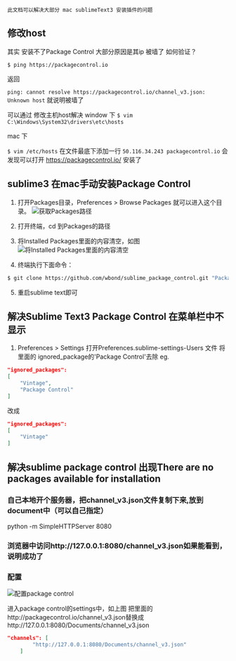 `此文档可以解决大部分 mac sublimeText3 安装插件的问题`

## 修改host
其实 安装不了Package Control 大部分原因是其ip 被墙了
如何验证？

`$ ping https://packagecontrol.io`

返回

`ping: cannot resolve https://packagecontrol.io/channel_v3.json: Unknown host`
就说明被墙了

可以通过 修改主机host解决
window 下 
`$ vim C:\Windows\System32\drivers\etc\hosts`

mac 下

`$ vim /etc/hosts`
在文件最底下添加一行 
`50.116.34.243 packagecontrol.io`
会发现可以打开 https://packagecontrol.io/ 安装了

## sublime3 在mac手动安装Package Control
1. 打开Packages目录，Preferences > Browse Packages 就可以进入这个目录。
![获取Packages路径](http://img4.07net01.com/upload/images/2017/01/23/160787231535281.png)

2. 打开终端，cd 到Packages的路径

3. 将Installed Packages里面的内容清空，如图
![将Installed Packages里面的内容清空](http://img4.07net01.com/upload/images/2017/01/23/160787231535283.png)

4. 终端执行下面命令：
```bash
$ git clone https://github.com/wbond/sublime_package_control.git "Package Control"
```
5. 重启sublime text即可

## 解决Sublime Text3 Package Control 在菜单栏中不显示
1. Preferences > Settings 打开Preferences.sublime-settings-Users 文件 将里面的 ignored_package的'Package Control'去除
eg.
```json
"ignored_packages":
[
    "Vintage",
    "Package Control"
]
```
改成
```json
"ignored_packages":
[
    "Vintage"
]
```



## 解决sublime package control 出现There are no packages available for installation

### 自己本地开个服务器，把channel_v3.json文件复制下来,放到document中（可以自己指定）
 python -m SimpleHTTPServer 8080

### 浏览器中访问http://127.0.0.1:8080/channel_v3.json如果能看到，说明成功了
### 配置
![配置package control](http://upload-images.jianshu.io/upload_images/375697-2b8ed76c888f2396.png?imageMogr2/auto-orient/strip%7CimageView2/2/w/1240)

进入package control的settings中，如上图
把里面的http://packagecontrol.io/channel_v3.json替换成http://127.0.0.1:8080/Documents/channel_v3.json

```json
"channels": [
        "http://127.0.0.1:8080/Documents/channel_v3.json"
    ]
```
